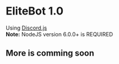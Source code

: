 # EliteBot 1.0

Using [Discord.js](https://github.com/hydrabolt/discord.js/)   
**Note:** NodeJS version 6.0.0+ is REQUIRED

## More is comming soon
